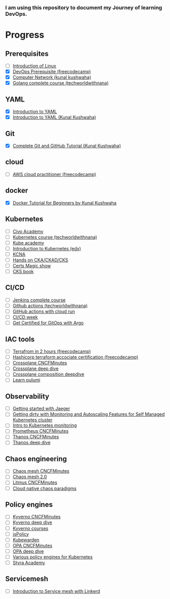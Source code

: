 ### I am using this repository to document my Journey of learning DevOps. 


# Progress
## Prerequisites
- [ ] [Introduction of Linux](https://www.edx.org/course/introduction-to-linux)
- [x] [DevOps Prerequisite (freecodecamp)](https://youtu.be/Wvf0mBNGjXY)
- [x] [Computer Network (kunal kushwaha)](https://www.youtube.com/watch?v=IPvYjXCsTg8) 
- [x] [Golang complete course (techworldwithnana)](https://youtu.be/yyUHQIec83I)

## YAML
- [x] [Introduction to YAML](https://youtu.be/1uFVr15xDGg)
- [x] [Introduction to YAML (Kunal Kushwaha)](https://youtu.be/IA90BTozdow)

## Git
- [x] [Complete Git and GitHub Tutorial (Kunal Kushwaha)](https://youtu.be/apGV9Kg7ics)

## cloud
- [ ] [AWS cloud practitioner (freecodecamp)](https://youtu.be/SOTamWNgDKc)

## docker
- [x] [Docker Tutorial for Beginners by Kunal Kushwaha](https://www.youtube.com/watch?v=17Bl31rlnRM)

## Kubernetes
- [ ] [Civo Academy](civo.com/academy)
- [ ] [Kubernetes course (techworldwithnana)](https://youtu.be/X48VuDVv0do)
- [ ] [Kube academy](https://kube.academy/)
- [ ] [Introduction to Kubernetes (edx)](https://www.edx.org/course/introduction-to-kubernetes)
- [ ] [KCNA](https://youtu.be/iGkFHB1kFZ0)
- [ ] [Hands on CKA/CKAD/CKS](https://youtu.be/jZOs8Oips7Q)
- [ ] [Certs Magic show](https://www.youtube.com/playlist?list=PLj6h78yzYM2MOZst3T8t2qpsdwBpyxWwy)
- [ ] [CKS book](https://saiyampathak.gumroad.com/l/cksbook)

## CI/CD
- [ ] [Jenkins complete course](https://youtu.be/FX322RVNGj4)
- [ ] [Github actions (techworldwithnana)](https://youtu.be/R8_veQiYBjI)
- [ ] [GitHub actions with cloud run](https://youtu.be/eooi60Mks_0)
- [ ] [CI/CD week](https://www.youtube.com/playlist?list=PL5uLNcv9SibC0Osfk9Nhf7MgP2UNzZkDR)
- [ ] [Get Certified for GitOps with Argo](https://codefresh.learnworlds.com/)

## IAC tools
- [ ] [Terrafrom in 2 hours (freecodecamp)](https://youtu.be/SLB_c_ayRMo)
- [ ] [Hashicorp terraform accociate certification (freecodecamp)](https://youtu.be/V4waklkBC38)
- [ ] [Crossplane CNCFMinutes](https://youtu.be/NLHmqVUvtkU)
- [ ] [Crossplane deep dive](https://youtu.be/5lWUWat_bbY)
- [ ] [Crossplane composition deepdive](https://youtu.be/78xR7ypzB4Q)
- [ ] [Learn pulumi](https://youtu.be/vIjeiDcsR3Q)

## Observability
- [ ] [Getting started with Jaeger](https://youtu.be/aMZoUIG-mgY)
- [ ] [Getting dirty with Monitoring and Autoscaling Features for Self Managed Kubernetes cluster](https://youtu.be/TqfIfUuuPdE)
- [ ] [Intro to Kubernetes monitoring](https://youtu.be/B5UY-qeW96I)
- [ ] [Prometheus CNCFMinutes](https://youtu.be/llwxJ0VdYWY)
- [ ] [Thanos CNCFMinutes](https://youtu.be/Pr3MbsGHljI)
- [ ] [Thanos deep dive](https://youtu.be/nYV_wU7_Xm0)

## Chaos engineering
- [ ] [Chaos mesh CNCFMinutes](https://youtu.be/HAU_cjW1bMw)
- [ ] [Chaos mesh 2.0](https://youtu.be/HmQ9cFwxF7g)
- [ ] [Litmus CNCFMinutes](https://youtu.be/rDQ9XKbSJIc)
- [ ] [Cloud native chaos paradigms](https://youtu.be/uBGPFfTu6TU)

## Policy engines
- [ ] [Kyverno CNCFMinutes](https://youtu.be/Bo8KhWhNY6g)
- [ ] [Kyverno deep dive](https://youtu.be/QR-iBeh9Vy0)
- [ ] [Kyverno courses](https://learn.nirmata.com/courses/)
- [ ] [jsPolicy](https://youtu.be/AzPczzKW71A)
- [ ] [Kubewarden](https://youtu.be/b14YkyrLFcs)
- [ ] [OPA CNCFMinutes](https://youtu.be/49my68py3KY)
- [ ] [OPA deep dive](https://youtu.be/J6tM9O-0LvI)
- [ ] [Various policy engines for Kubernetes](https://youtu.be/gKQOq7904h8)
- [ ] [Styra Academy](https://academy.styra.com/courses/opa-rego)

## Servicemesh
- [ ] [Introduction to Service mesh with Linkerd](https://www.edx.org/course/introduction-to-service-mesh-with-linkerd)
























































